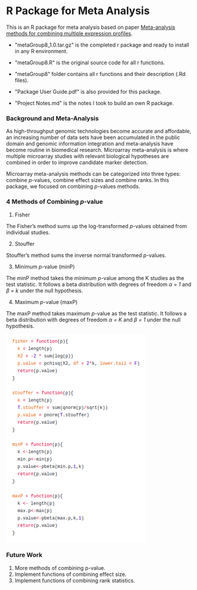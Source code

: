# R Package for Meta Analysis

This is an R package for meta analysis based on paper [Meta-analysis methods for combining multiple expression profiles](https://www.ncbi.nlm.nih.gov/pubmed/24359104).

* "metaGroup8_1.0.tar.gz" is the completed r package and ready to install in any R environment.

* "metaGroup8.R" is the original source code for all r functions.

* "metaGroup8" folder contains all r functions and their description (.Rd files).

* "Package User Guide.pdf" is also provided for this package.

* "Project Notes.md" is the notes I took to build an own R package.

### Background and Meta-Analysis

As high-throughput genomic technologies become accurate and affordable, an increasing number of data sets have been accumulated in the public domain and genomic information integration and meta-analysis have become routine in biomedical research. Microarray meta-analysis is where multiple microarray studies with relevant biological hypotheses are combined in order to improve candidate marker detection.

Microarray meta-analysis methods can be categorized into three types: combine *p*-values, combine effect sizes and combine ranks. In this package, we focused on combining *p*-values methods.

### 4 Methods of Combining *p*-value

1. Fisher

The Fisher’s method sums up the log-transformed *p*-values obtained from individual studies. 

2. Stouffer

Stouffer’s method sums the inverse normal transformed *p*-values.

3. Minimum *p*-value (minP)

The minP method takes the
minimum *p*-value among the K studies as the test statistic. It follows a beta distribution with degrees of freedom *α = 1* and *β = k* under the null hypothesis.

4. Maximum *p*-value (maxP)

The maxP method takes maximum *p*-value as the test statistic. It follows a beta distribution with degrees of freedom *α = K* and *β = 1* under the null hypothesis.

![pooled p value](https://github.com/Jiashuo-Sun/R_Package_for_Meta-Analysis/blob/master/demo_picture/pooledP.png)

### Future Work

1. More methods of combining p-value. 
2. Implement functions of combining effect size.
3. Implement functions of combining rank statistics. 